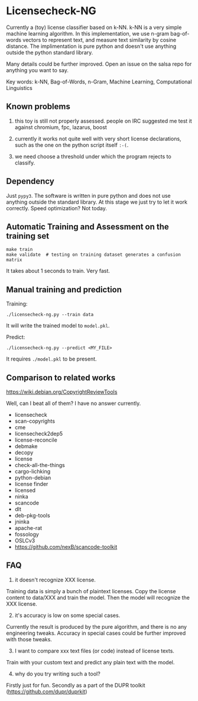 Licensecheck-NG
===============

Currently a (toy) license classifier based on k-NN. k-NN is a very simple
machine learning algorithm. In this implementation, we use n-gram bag-of-words
vectors to represent text, and measure text similarity by cosine distance.
The implimentation is pure python and doesn't use anything outside the python
standard library.

Many details could be further improved.
Open an issue on the salsa repo for anything you want to say.

Key words: k-NN, Bag-of-Words, n-Gram, Machine Learning, Computational Linguistics

## Known problems

1. this toy is still not properly assessed. people on IRC suggested me test
it against chromium, fpc, lazarus, boost

2. currently it works not quite well with very short license declarations,
such as the one on the python script itself `:-(`.

3. we need choose a threshold under which the program rejects to classify.

## Dependency

Just `pypy3`. The software is written in pure python and does not use anything
outside the standard library. At this stage we just try to let it work
correctly. Speed optimization? Not today.

## Automatic Training and Assessment on the training set

```
make train
make validate  # testing on training dataset generates a confusion matrix
```

It takes about 1 seconds to train. Very fast.

## Manual training and prediction

Training:

```
./licensecheck-ng.py --train data
```

It will write the trained model to `model.pkl`.

Predict:

```
./licensecheck-ng.py --predict <MY_FILE>
```

It requires `./model.pkl` to be present.

## Comparison to related works

https://wiki.debian.org/CopyrightReviewTools

Well, can I beat all of them? I have no answer currently.

* licensecheck
* scan-copyrights
* cme
* licensecheck2dep5
* license-reconcile
* debmake
* decopy
* license
* check-all-the-things
* cargo-lichking
* python-debian
* license finder
* licensed
* ninka
* scancode
* dlt
* deb-pkg-tools
* jninka
* apache-rat
* fossology
* OSLCv3
* https://github.com/nexB/scancode-toolkit

## FAQ

1. it doesn't recognize XXX license.

Training data is simply a bunch of plaintext licenses. Copy the license
content to data/XXX and train the model. Then the model will recognize
the XXX license.

2. it's accuracy is low on some special cases.

Currently the result is produced by the pure algorithm, and there is
no any engineering tweaks. Accuracy in special cases could be further
improved with those tweaks.

3. I want to compare xxx text files (or code) instead of license texts.

Train with your custom text and predict any plain text with the model.

4. why do you try writing such a tool?

Firstly just for fun.
Secondly as a part of the DUPR toolkit (https://github.com/dupr/duprkit)

